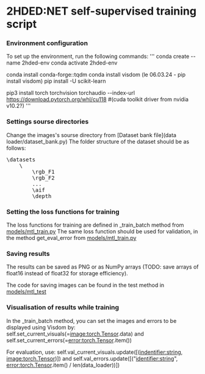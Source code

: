# 2HDED:NET self-supervised training script

### Environment configuration

To set up the environment, run the following commands:
'''
conda create --name 2hded-env
conda activate 2hded-env

conda install conda-forge::tqdm
conda install visdom (le 06.03.24 - pip install visdom)
pip install -U scikit-learn

pip3 install torch torchvision torchaudio --index-url https://download.pytorch.org/whl/cu118 #(cuda toolkit driver from nvidia v10.2?)
'''

### Settings sourse directories

Change the images's sourse directory from [Dataset bank file](data loader/dataset_bank.py)
The folder structure of the dataset should be as follows:

<pre>
\datasets
    \<dataset_name>
        \rgb_F1
        \rgb_F2
        ...
        \aif
        \depth
</pre>

### Setting the loss functions for training

The loss functions for training are defined in \_train_batch method from [models/mtl_train.py](models/mtl_train.py)
The same loss function should be used for validation, in the method get_eval_error from [models/mtl_train.py](models/mtl_train.py)

### Saving results

The results can be saved as PNG or as NumPy arrays (TODO: save arrays of float16 instead of float32 for storage efficiency).

The code for saving images can be found in the test method in [models/mtl_test](models/mtl_test)

### Visualisation of results while training

In the \_train_batch method, you can set the images and errors to be displayed using Visdom by:
self.set_current_visuals(<key>=<image:torch.Tensor>.data) and self.set_current_errors(<key>=<error:torch.Tensor>.item())

For evaluation, use:
self.val_current_visuals.update([(<indentifier:string>, <image:torch.Tensor>)]) and self.val_errors.update([("<identifier:string>", <error:torch.Tensor>.item() / len(data_loader))])
